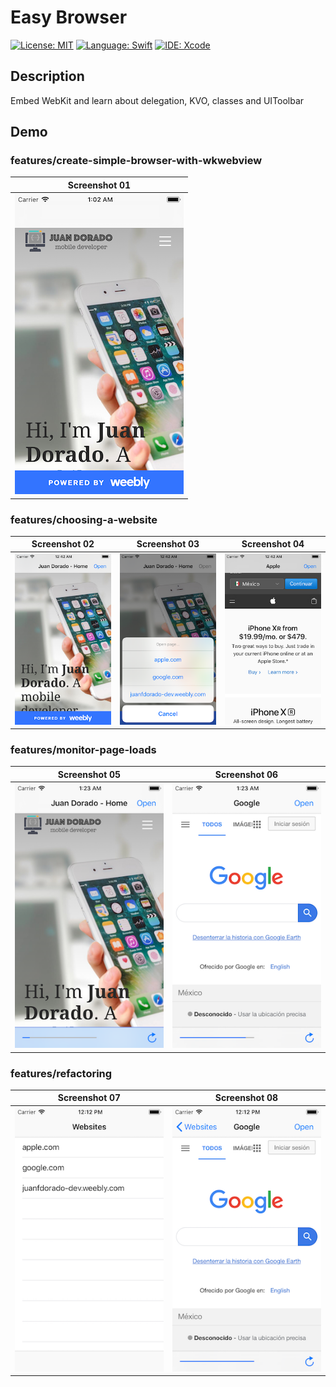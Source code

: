 # Easy Browser
[![License: MIT](https://img.shields.io/badge/License-MIT-yellow.svg)](https://opensource.org/licenses/MIT)
[![Language: Swift](https://img.shields.io/badge/Language-Swift-red.svg)](https://swift.org/blog/)
[![IDE: Xcode](https://img.shields.io/badge/IDE-Xcode%2010.2-blue.svg)](https://developer.apple.com/xcode/)

## Description
Embed WebKit and learn about delegation, KVO, classes and UIToolbar

## Demo
### features/create-simple-browser-with-wkwebview
| Screenshot 01 |
| ------------- |
| ![screenshot01](.screenshots/screenshot01.png) |

### features/choosing-a-website
| Screenshot 02 | Screenshot 03 | Screenshot 04 |
| ------------- | ------------- | ------------- |
| ![screenshot02](.screenshots/screenshot02.png) | ![screenshot03](.screenshots/screenshot03.png) | ![screenshot04](.screenshots/screenshot04.png) |

### features/monitor-page-loads
| Screenshot 05 | Screenshot 06 |
| ------------- | ------------- |
| ![screenshot05](.screenshots/screenshot05.png) | ![screenshot06](.screenshots/screenshot06.png) |

### features/refactoring
| Screenshot 07 | Screenshot 08 |
| ------------- | ------------- |
| ![screenshot07](.screenshots/screenshot07.png) | ![screenshot08](.screenshots/screenshot08.png) |